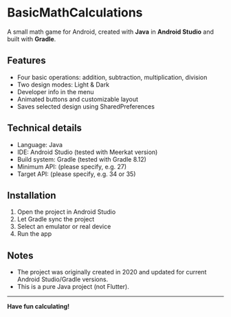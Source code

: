 # BasicMathCalculations

A small math game for Android, created with **Java** in **Android Studio** and built with **Gradle**.

## Features

- Four basic operations: addition, subtraction, multiplication, division
- Two design modes: Light & Dark
- Developer info in the menu
- Animated buttons and customizable layout
- Saves selected design using SharedPreferences

## Technical details

- Language: Java
- IDE: Android Studio (tested with Meerkat version)
- Build system: Gradle (tested with Gradle 8.12)
- Minimum API: (please specify, e.g. 27)
- Target API: (please specify, e.g. 34 or 35)

## Installation

1. Open the project in Android Studio
2. Let Gradle sync the project
3. Select an emulator or real device
4. Run the app

## Notes

- The project was originally created in 2020 and updated for current Android Studio/Gradle versions.
- This is a pure Java project (not Flutter).

---

**Have fun calculating!**